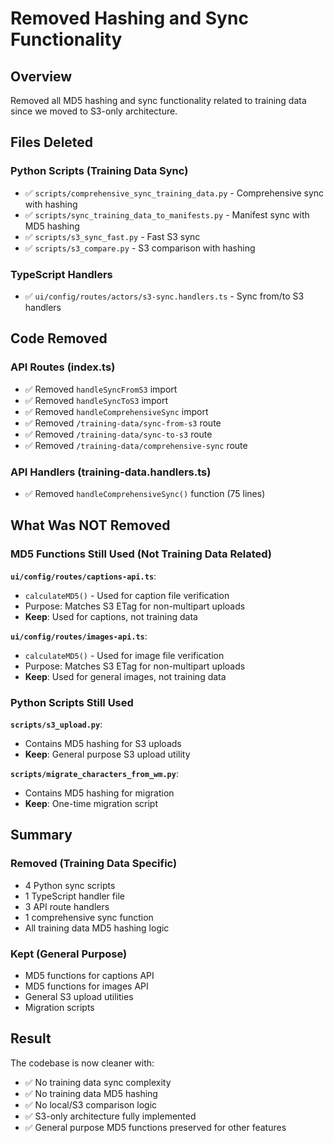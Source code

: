 # Removed Hashing and Sync Functionality

## Overview

Removed all MD5 hashing and sync functionality related to training data since we moved to S3-only architecture.

## Files Deleted

### Python Scripts (Training Data Sync)
- ✅ `scripts/comprehensive_sync_training_data.py` - Comprehensive sync with hashing
- ✅ `scripts/sync_training_data_to_manifests.py` - Manifest sync with MD5 hashing
- ✅ `scripts/s3_sync_fast.py` - Fast S3 sync
- ✅ `scripts/s3_compare.py` - S3 comparison with hashing

### TypeScript Handlers
- ✅ `ui/config/routes/actors/s3-sync.handlers.ts` - Sync from/to S3 handlers

## Code Removed

### API Routes (index.ts)
- ✅ Removed `handleSyncFromS3` import
- ✅ Removed `handleSyncToS3` import
- ✅ Removed `handleComprehensiveSync` import
- ✅ Removed `/training-data/sync-from-s3` route
- ✅ Removed `/training-data/sync-to-s3` route
- ✅ Removed `/training-data/comprehensive-sync` route

### API Handlers (training-data.handlers.ts)
- ✅ Removed `handleComprehensiveSync()` function (75 lines)

## What Was NOT Removed

### MD5 Functions Still Used (Not Training Data Related)

**`ui/config/routes/captions-api.ts`**:
- `calculateMD5()` - Used for caption file verification
- Purpose: Matches S3 ETag for non-multipart uploads
- **Keep**: Used for captions, not training data

**`ui/config/routes/images-api.ts`**:
- `calculateMD5()` - Used for image file verification  
- Purpose: Matches S3 ETag for non-multipart uploads
- **Keep**: Used for general images, not training data

### Python Scripts Still Used

**`scripts/s3_upload.py`**:
- Contains MD5 hashing for S3 uploads
- **Keep**: General purpose S3 upload utility

**`scripts/migrate_characters_from_wm.py`**:
- Contains MD5 hashing for migration
- **Keep**: One-time migration script

## Summary

### Removed (Training Data Specific)
- 4 Python sync scripts
- 1 TypeScript handler file
- 3 API route handlers
- 1 comprehensive sync function
- All training data MD5 hashing logic

### Kept (General Purpose)
- MD5 functions for captions API
- MD5 functions for images API
- General S3 upload utilities
- Migration scripts

## Result

The codebase is now cleaner with:
- ✅ No training data sync complexity
- ✅ No training data MD5 hashing
- ✅ No local/S3 comparison logic
- ✅ S3-only architecture fully implemented
- ✅ General purpose MD5 functions preserved for other features
